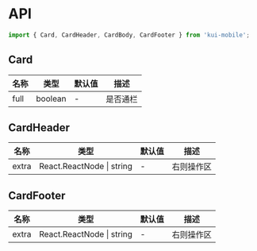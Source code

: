 # API

```jsx
import { Card, CardHeader, CardBody, CardFooter } from 'kui-mobile';
```

## Card

| 名称 | 类型    | 默认值 | 描述     |
| ---- | ------- | ------ | -------- |
| full | boolean | -      | 是否通栏 |

## CardHeader

| 名称  | 类型                      | 默认值 | 描述       |
| ----- | ------------------------- | ------ | ---------- |
| extra | React.ReactNode \| string | -      | 右则操作区 |

## CardFooter

| 名称  | 类型                      | 默认值 | 描述       |
| ----- | ------------------------- | ------ | ---------- |
| extra | React.ReactNode \| string | -      | 右则操作区 |
